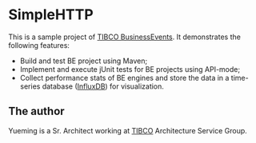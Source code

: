 # SimpleHTTP
This is a sample project of [TIBCO BusinessEvents](https://docs.tibco.com/products/tibco-businessevents-5-4-1).  It demonstrates the following features:
  - Build and test BE project using Maven;
  - Implement and execute jUnit tests for BE projects using API-mode;
  - Collect performance stats of BE engines and store the data in a time-series database ([InfluxDB](https://www.influxdata.com/time-series-platform/influxdb/)) for visualization.
 
## The author

Yueming is a Sr. Architect working at [TIBCO](http://www.tibco.com/) Architecture Service Group.
